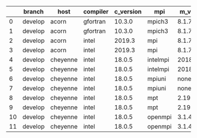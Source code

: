 |    | branch   | host     | compiler   | c_version   | mpi      | m_version   | o_g   | os    | build   | u_pass   | u_fail   | s_pass   | s_fail   | e_pass   | e_fail   | nuopc_pass   | nuopc_fail   | hash                                                                                                                           | modified            |
|----|----------|----------|------------|-------------|----------|-------------|-------|-------|---------|----------|----------|----------|----------|----------|----------|--------------|--------------|--------------------------------------------------------------------------------------------------------------------------------|---------------------|
|  0 | develop  | acorn    | gfortran   | 10.3.0      | mpich3   | 8.1.7       | O     | Linux | Pass    | 11931    | queued   | 49       | 0        | 80       | 0        | 50           | 0            | [artifacts](https://github.com/esmf-org/esmf-test-artifacts/tree/acorn/develop/acorn/gfortran/10.3.0/O/mpich3/8.1.7)           | 02/14/2022_07:01:16 |
|  1 | develop  | acorn    | gfortran   | 10.3.0      | mpich3   | 8.1.7       | g     | Linux | Pass    | 13695    | 0        | 49       | 0        | 80       | 0        | 50           | 0            | [artifacts](https://github.com/esmf-org/esmf-test-artifacts/tree/acorn/develop/acorn/gfortran/10.3.0/g/mpich3/8.1.7)           | 02/14/2022_07:01:16 |
|  2 | develop  | acorn    | intel      | 2019.3      | mpi      | 8.1.7       | O     | Linux | Pass    | 11931    | queued   | 49       | 0        | 80       | 0        | 50           | 0            | [artifacts](https://github.com/esmf-org/esmf-test-artifacts/tree/acorn/develop/acorn/intel/2019.3/O/mpi/8.1.7)                 | 02/14/2022_07:01:16 |
|  3 | develop  | acorn    | intel      | 2019.3      | mpi      | 8.1.7       | g     | Linux | Pass    | 11931    | queued   | 49       | 0        | 80       | 0        | 50           | 0            | [artifacts](https://github.com/esmf-org/esmf-test-artifacts/tree/acorn/develop/acorn/intel/2019.3/g/mpi/8.1.7)                 | 02/14/2022_07:01:16 |
|  4 | develop  | cheyenne | intel      | 18.0.5      | intelmpi | 2018.4.274  | O     | Linux | Pass    | queued   | queued   | queued   | queued   | queued   | queued   | queued       | queued       | [artifacts](https://github.com/esmf-org/esmf-test-artifacts/tree/cheyenne/develop/cheyenne/intel/18.0.5/O/intelmpi/2018.4.274) | 02/14/2022_07:04:03 |
|  5 | develop  | cheyenne | intel      | 18.0.5      | intelmpi | 2018.4.274  | g     | Linux | Pass    | queued   | queued   | queued   | queued   | queued   | queued   | queued       | queued       | [artifacts](https://github.com/esmf-org/esmf-test-artifacts/tree/cheyenne/develop/cheyenne/intel/18.0.5/g/intelmpi/2018.4.274) | 02/14/2022_07:04:03 |
|  6 | develop  | cheyenne | intel      | 18.0.5      | mpiuni   | none        | O     | Linux | Pass    | queued   | queued   | queued   | queued   | queued   | queued   | queued       | queued       | [artifacts](https://github.com/esmf-org/esmf-test-artifacts/tree/cheyenne/develop/cheyenne/intel/18.0.5/O/mpiuni/none)         | 02/14/2022_07:04:03 |
|  7 | develop  | cheyenne | intel      | 18.0.5      | mpiuni   | none        | g     | Linux | Pass    | queued   | queued   | queued   | queued   | queued   | queued   | queued       | queued       | [artifacts](https://github.com/esmf-org/esmf-test-artifacts/tree/cheyenne/develop/cheyenne/intel/18.0.5/g/mpiuni/none)         | 02/14/2022_07:04:03 |
|  8 | develop  | cheyenne | intel      | 18.0.5      | mpt      | 2.19        | O     | Linux | Pass    | queued   | queued   | queued   | queued   | queued   | queued   | queued       | queued       | [artifacts](https://github.com/esmf-org/esmf-test-artifacts/tree/cheyenne/develop/cheyenne/intel/18.0.5/O/mpt/2.19)            | 02/14/2022_07:04:03 |
|  9 | develop  | cheyenne | intel      | 18.0.5      | mpt      | 2.19        | g     | Linux | Pass    | 13695    | 0        | 49       | 0        | 80       | 0        | 50           | 0            | [artifacts](https://github.com/esmf-org/esmf-test-artifacts/tree/cheyenne/develop/cheyenne/intel/18.0.5/g/mpt/2.19)            | 02/14/2022_07:04:03 |
| 10 | develop  | cheyenne | intel      | 18.0.5      | openmpi  | 3.1.4       | O     | Linux | Pass    | queued   | queued   | queued   | queued   | queued   | queued   | queued       | queued       | [artifacts](https://github.com/esmf-org/esmf-test-artifacts/tree/cheyenne/develop/cheyenne/intel/18.0.5/O/openmpi/3.1.4)       | 02/14/2022_07:04:03 |
| 11 | develop  | cheyenne | intel      | 18.0.5      | openmpi  | 3.1.4       | g     | Linux | Pass    | queued   | queued   | queued   | queued   | queued   | queued   | queued       | queued       | [artifacts](https://github.com/esmf-org/esmf-test-artifacts/tree/cheyenne/develop/cheyenne/intel/18.0.5/g/openmpi/3.1.4)       | 02/14/2022_07:04:03 |